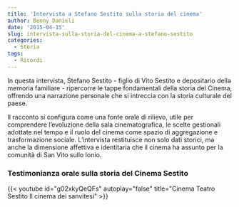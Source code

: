 ```yaml
---
title: 'Intervista a Stefano Sestito sulla storia del cinema'
author: Benny Danieli
date: '2015-04-15'
slug: intervista-sulla-storia-del-cinema-a-stefano-sestito
categories:
  - Storia
tags:
  - Ricordi
---
```

In questa intervista, Stefano Sestito - figlio di Vito Sestito e depositario della memoria familiare - ripercorre le tappe fondamentali della storia del Cinema, offrendo una narrazione personale che si intreccia con la storia culturale del paese.

Il racconto si configura come una fonte orale di rilievo, utile per comprendere l’evoluzione della sala cinematografica, le scelte gestionali adottate nel tempo e il ruolo del cinema come spazio di aggregazione e trasformazione sociale. L’intervista restituisce non solo dati storici, ma anche la dimensione affettiva e identitaria che il cinema ha assunto per la comunità di San Vito sullo Ionio.

### Testimonianza orale sulla storia del Cinema Sestito

{{< youtube id="g02xkyQeQFs" autoplay="false" title="Cinema Teatro Sestito Il cinema dei sanvitesi" >}}